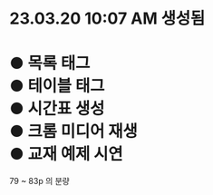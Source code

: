 23.03.20 10:07 AM 생성됨
=======================
● 목록 태그 \
● 테이블 태그 \
● 시간표 생성 \
● 크롬 미디어 재생 \
● 교재 예제 시연
=======================
79 ~ 83p 의 분량
